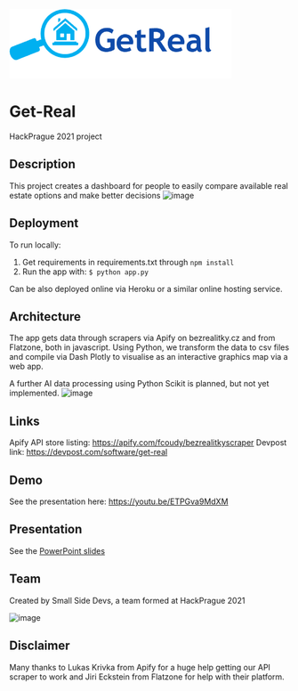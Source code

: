 <img id="GetReal-logo-text" width="400" src="assets/Logo-text.png">

# Get-Real
HackPrague 2021 project

## Description
This project creates a dashboard for people to easily compare available real estate options and make better decisions
![image](https://user-images.githubusercontent.com/22589593/137628652-1964cece-dc28-4db9-9ff5-24482d285ade.png)

## Deployment
To run locally:

1) Get requirements in requirements.txt through
`npm install`
2) Run the app with:
`$ python app.py`

Can be also deployed online via Heroku or a similar online hosting service.

## Architecture
The app gets data through scrapers via Apify on bezrealitky.cz and from Flatzone, both in javascript. Using Python, we transform the data to csv files and compile via Dash Plotly to visualise as an interactive graphics map via a web app.

A further AI data processing using Python Scikit is planned, but not yet implemented. 
![image](https://user-images.githubusercontent.com/22589593/137628385-dacf80de-846f-49fa-b2a0-98b80f8b88eb.png)

## Links
Apify API store listing: https://apify.com/fcoudy/bezrealitkyscraper
Devpost link: https://devpost.com/software/get-real

## Demo
See the presentation here:
https://youtu.be/ETPGva9MdXM

## Presentation
See the [PowerPoint slides](docs/GetReal-present.pdf)

## Team
Created by Small Side Devs, a team formed at HackPrague 2021

![image](https://user-images.githubusercontent.com/22589593/137628346-7735ff5a-01e1-4d36-9cae-bb11f63935ca.png)


## Disclaimer
Many thanks to Lukas Krivka from Apify for a huge help getting our API scraper to work and Jiri Eckstein from Flatzone for help with their platform.
